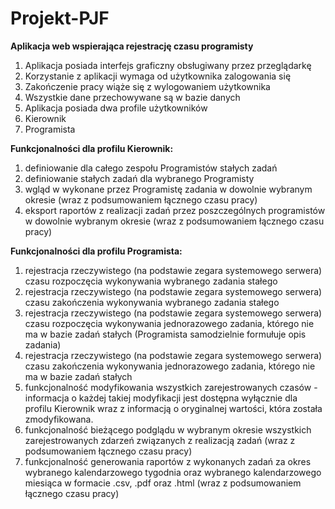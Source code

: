 # Projekt-PJF
**Aplikacja web wspierająca rejestrację czasu programisty**

1. Aplikacja posiada interfejs graficzny obsługiwany przez przeglądarkę
2. Korzystanie z aplikacji wymaga od użytkownika zalogowania się
3. Zakończenie pracy wiąże się z wylogowaniem użytkownika
4. Wszystkie dane przechowywane są w bazie danych
5. Aplikacja posiada dwa profile użytkowników
  1. Kierownik
  2. Programista

**Funkcjonalności dla profilu Kierownik:**
1. definiowanie dla całego zespołu Programistów stałych zadań
2. definiowanie stałych zadań dla wybranego Programisty
3. wgląd w wykonane przez Programistę zadania w dowolnie wybranym okresie (wraz z
podsumowaniem łącznego czasu pracy)
4. eksport raportów z realizacji zadań przez poszczególnych programistów w dowolnie
wybranym okresie (wraz z podsumowaniem łącznego czasu pracy)

**Funkcjonalności dla profilu Programista:**
1. rejestracja rzeczywistego (na podstawie zegara systemowego serwera) czasu rozpoczęcia
wykonywania wybranego zadania stałego
2. rejestracja rzeczywistego (na podstawie zegara systemowego serwera) czasu zakończenia
wykonywania wybranego zadania stałego
3. rejestracja rzeczywistego (na podstawie zegara systemowego serwera) czasu rozpoczęcia
wykonywania jednorazowego zadania, którego nie ma w bazie zadań stałych (Programista
samodzielnie formułuje opis zadania)
4. rejestracja rzeczywistego (na podstawie zegara systemowego serwera) czasu zakończenia
wykonywania jednorazowego zadania, którego nie ma w bazie zadań stałych
5. funkcjonalność modyfikowania wszystkich zarejestrowanych czasów - informacja o każdej
takiej modyfikacji jest dostępna wyłącznie dla profilu Kierownik wraz z informacją o
oryginalnej wartości, która została zmodyfikowana.
6. funkcjonalność bieżącego podglądu w wybranym okresie wszystkich zarejestrowanych
zdarzeń związanych z realizacją zadań (wraz z podsumowaniem łącznego czasu pracy)
7. funkcjonalność generowania raportów z wykonanych zadań za okres wybranego
kalendarzowego tygodnia oraz wybranego kalendarzowego miesiąca w formacie .csv, .pdf
oraz .html (wraz z podsumowaniem łącznego czasu pracy)
